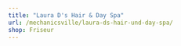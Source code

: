 ```yaml
---
title: "Laura D's Hair & Day Spa"
url: /mechanicsville/laura-ds-hair-und-day-spa/
shop: Friseur
---
```

